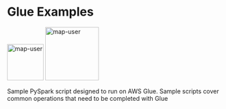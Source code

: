 # Glue Examples

<img width="85" alt="map-user" src="https://img.shields.io/badge/views-972-green"> <img width="125" alt="map-user" src="https://img.shields.io/badge/unique visits-222-green">

Sample PySpark script designed to run on AWS Glue. Sample scripts cover common operations that need to be completed with Glue
